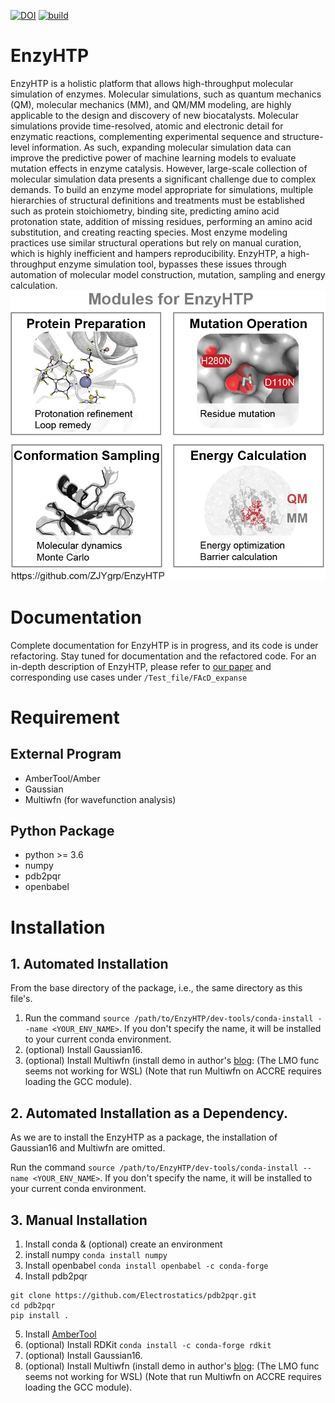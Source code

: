[![DOI](https://zenodo.org/badge/459668860.svg)](https://zenodo.org/badge/latestdoi/459668860)
[![build](https://github.com/google/yapf/actions/workflows/ci.yml/badge.svg)](https://github.com/google/yapf/actions)

# EnzyHTP
EnzyHTP is a holistic platform that allows high-throughput molecular simulation of enzymes. 
Molecular simulations, such as quantum mechanics (QM), molecular mechanics (MM), and QM/MM modeling, 
are highly applicable to the design and discovery of new biocatalysts. Molecular simulations provide 
time-resolved, atomic and electronic detail for enzymatic reactions, complementing experimental sequence 
and structure-level information. As such, expanding molecular simulation data can improve the predictive 
power of machine learning models to evaluate mutation effects in enzyme catalysis. However, large-scale 
collection of molecular simulation data presents a significant challenge due to complex demands. 
To build an enzyme model appropriate for simulations, multiple hierarchies of structural definitions and 
treatments must be established such as protein stoichiometry, binding site, predicting amino acid protonation 
state, addition of missing residues, performing an amino acid substitution, and creating reacting species. 
Most enzyme modeling practices use similar structural operations but rely on manual curation, which is 
highly inefficient and hampers reproducibility. EnzyHTP, a high-throughput enzyme simulation tool, bypasses 
these issues through automation of molecular model construction, mutation, sampling and energy calculation.
![](resources/four_modules_whitebg.png)

# Documentation
Complete documentation for EnzyHTP is in progress, and its code is under refactoring. 
Stay tuned for documentation and the refactored code. 
For an in-depth description of EnzyHTP, please refer to [our paper](https://pubs.acs.org/doi/10.1021/acs.jcim.1c01424) 
and corresponding use cases under `/Test_file/FAcD_expanse`

# Requirement

## External Program

- AmberTool/Amber
- Gaussian
- Multiwfn (for wavefunction analysis)

## Python Package

- python >= 3.6
- numpy
- pdb2pqr
- openbabel

# Installation

## 1. Automated Installation

From the base directory of the package, i.e., the same directory as this file's.

1. Run the command `source /path/to/EnzyHTP/dev-tools/conda-install --name <YOUR_ENV_NAME>`. If you don't specify the name, it will be installed to your current conda environment.
2. (optional) Install Gaussian16.
3. (optional) Install Multiwfn (install demo in author's [blog](http://bbs.keinsci.com/thread-12020-1-1.html): (The LMO func seems not working for WSL) (Note that run Multiwfn on ACCRE requires loading the GCC module).

## 2. Automated Installation as a Dependency.

As we are to install the EnzyHTP as a package, the installation of Gaussian16 and Multiwfn are omitted.

Run the command `source /path/to/EnzyHTP/dev-tools/conda-install --name <YOUR_ENV_NAME>`. If you don't specify the name, it will be installed to your current conda environment.

## 3. Manual Installation

1. Install conda & (optional) create an environment
2. install numpy `conda install numpy`
3. Install openbabel `conda install openbabel -c conda-forge`
4. Install pdb2pqr 
```
git clone https://github.com/Electrostatics/pdb2pqr.git
cd pdb2pqr
pip install .
```
5. Install [AmberTool](https://ambermd.org/AmberTools.php)
6. (optional) Install RDKit `conda install -c conda-forge rdkit`
7. (optional) Install Gaussian16.
8. (optional) Install Multiwfn (install demo in author's [blog](http://bbs.keinsci.com/thread-12020-1-1.html): (The LMO func seems not working for WSL) (Note that run Multiwfn on ACCRE requires loading the GCC module).
